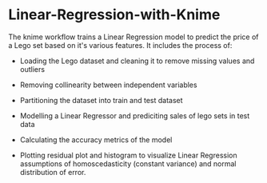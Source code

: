 # Linear-Regression-with-Knime

The knime workflow trains a Linear Regression model to predict the price of a Lego set based on it's various features.
It includes the process of:

- Loading the Lego dataset and cleaning it to remove missing values and outliers

- Removing collinearity between independent variables

- Partitioning the dataset into train and test dataset

- Modelling a Linear Regressor and prediciting sales of lego sets in  test data

- Calculating the accuracy metrics of the model

- Plotting residual plot and histogram to visualize Linear Regression assumptions of homoscedasticity (constant variance) and normal distribution of error.
